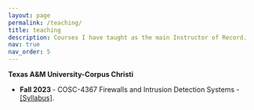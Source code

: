 ```yaml
---
layout: page
permalink: /teaching/
title: teaching
description: Courses I have taught as the main Instructor of Record.
nav: true
nav_order: 5
---
```


<b>Texas A&M University-Corpus Christi</b>

<ul>
  <li><b>Fall 2023 </b> - COSC-4367 Firewalls and Intrusion Detection Systems - <a target="_blank" href="{{ '/assets/pdf/syllabus-cosc4367.pdf' | prepend: site.baseurl | prepend: site.url }}">&#91;Syllabus&#93;</a>.</li>
</ul>